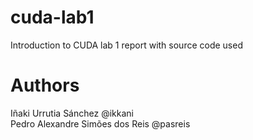 # cuda-lab1
Introduction to CUDA lab 1 report with source code used

# Authors
Iñaki Urrutia Sánchez @ikkani<br/>
Pedro Alexandre Simões dos Reis @pasreis
